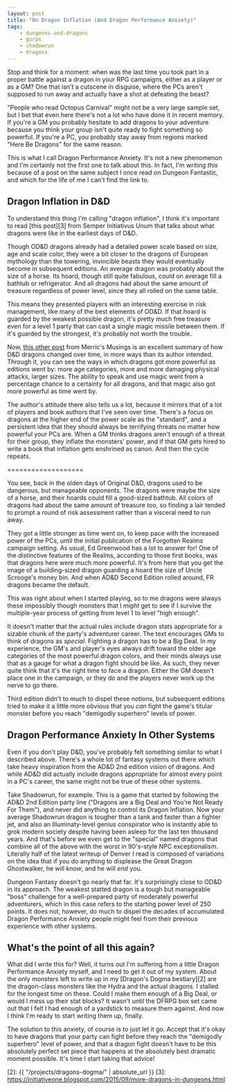 ```yaml
---
layout: post
title: "On Dragon Inflation (And Dragon Performance Anxiety)"
tags:
    - dungeons-and-dragons
    - gurps
    - shadowrun
    - dragons
---
```


Stop and think for a moment: when was the last time you took part in a proper
battle against a dragon in your RPG campaigns, either as a player or as a GM?
One that isn't a cutscene in disguise, where the PCs aren't supposed to run away
and actually have a shot at defeating the beast?

"People who read Octopus Carnival" might not be a very large sample set, but I
bet that even here there's not a lot who have done it in recent memory. If
you're a GM you probably hesitate to add dragons to your adventure because you
think your group isn't quite ready to fight something so powerful. If you're a
PC, you probably stay away from regions marked "Here Be Dragons" for the same
reason.

This is what I call Dragon Performance Anxiety. It's not a new phenomenon and
I'm certainly not the first one to talk about this. In fact, I'm writing _this_
because of a post on the same subject I once read on Dungeon Fantastic, and
which for the life of me I can't find the link to.

## Dragon Inflation in D&D

To understand this thing I'm calling "dragon inflation", I think it's important
to read [this post][3] from Semper Initiativus Unum that talks about what
dragons were like in the earliest days of D&D.

Though OD&D dragons already had a detailed power scale based on size, age and
scale color, they were a bit closer to the dragons of European mythology than
the towering, invincible beasts they would eventually become in subsequent
editions. An average dragon was probably about the size of a horse. Its hoard,
though still quite fabulous, could on average fill a bathtub or
refrigerator. And all dragons had about the same amount of treasure regardless
of power level, since they all rolled on the same table.

This means they presented players with an interesting exercise in risk
management, like many of the best elements of OD&D. If that hoard is guarded by
the weakest possible dragon, it's pretty much free treasure even for a level 1
party that can cast a single magic missile between them. If it's guarded by the
strongest, it's probably not worth the trouble.

Now, [this other post][1] from Merric's Musings is an excellent summary of how
D&D dragons changed over time, in more ways than its author intended. Through
it, you can see the ways in which dragons got more powerful as editions went by:
more age categories, more and more damaging physical attacks, larger sizes. The
ability to speak and use magic went from a percentage chance to a certainty for
all dragons, and that magic also got more powerful as time went by.

The author's attitude there also tells us a lot, because it mirrors that of a
lot of players and book authors that I've seen over time. There's a focus on
dragons at the higher end of the power scale as the "standard", and a persistent
idea that they should always be terrifying threats no matter how powerful your
PCs are. When a GM thinks dragons aren't enough of a threat for their group,
they inflate the monsters' power, and if that GM gets hired to write a book that
inflation gets enshrined as canon. And then the cycle repeats.



===================

You see, back in the olden days of Original D&D, dragons used to be dangerous,
but manageable opponents. The dragons were maybe the size of a horse, and their
hoards could fill a good-sized bathtub. All colors of dragons had about the same
amount of treasure too, so finding a lair tended to prompt a round of risk
assessment rather than a visceral need to run away.

They got a little stronger as time went on, to keep pace with the increased
power of the PCs, until the initial publication of the Forgotten Realms campaign
setting. As usual, Ed Greenwood has a lot to answer for! One of the distinctive
features of the Realms, according to those first books, was that dragons here
were much more powerful. It's from here that you get the image of a
building-sized dragon guarding a hoard the size of Uncle Scrooge's money
bin. And when AD&D Second Edition rolled around, FR dragons became the default.

This was right about when I started playing, so to me dragons were always these
impossibly though monsters that I _might_ get to see if I survive the
multiple-year process of getting from level 1 to level "high enough".

It doesn't matter that the actual rules include dragon stats appropriate for a
sizable chunk of the party's adventurer career. The text encourages GMs to think
of dragons as _special_. Fighting a dragon has to be a Big Deal. In my
experience, the GM's and player's eyes always drift toward the older age
categories of the most powerful dragon colors, and their minds always use that
as a gauge for what a dragon fight should be like. As such, they never quite
think that it's the right time to face a dragon. Either the GM doesn't place one
in the campaign, or they do and the players never work up the nerve to go there.

Third edition didn't to much to dispel these notions, but subsequent editions
tried to make it a little more obvious that you _can_ fight the game's titular
monster before you reach "demigodly superhero" levels of power.

## Dragon Performance Anxiety In Other Systems

Even if you don't play D&D, you've probably felt something similar to what I
described above. There's a whole lot of fantasy systems out there which take
heavy inspiration from the AD&D 2nd edition vision of dragons. And while AD&D
did actually include dragons appropriate for almost every point in a PC's
career, the same might not be true of these other systems.

Take Shadowrun, for example. This is a game that started by following the AD&D
2nd Edition party line ("Dragons are a Big Deal and You're Not Ready For Them"),
and never did anything to control its Dragon Inflation. Now your average
Shadowrun dragon is tougher than a tank and faster than a fighter jet, and also
an Illuminaty-level genius conspirator who is instantly able to grok modern
society despite having been asleep for the last ten thousand years. And that's
before we even get to the "special" named dragons that combine all of the above
with the worst in 90's-style NPC exceptionalism. Literally half of the latest
writeup of Denver I read is composed of variations on the idea that if you do
anything to displease the Great Dragon Ghostwalker, he will _know_, and he will
_end_ you.

Dungeon Fantasy doesn't go nearly that far. It's surprisingly close to OD&D in
its approach. The weakest statted dragon is a tough but manageable "boss"
challenge for a well-prepared party of moderately powerful adventurers, which in
this case refers to the starting power level of 250 points. It does not,
however, do much to dispel the decades of accumulated Dragon Performance Anxiety
people might feel from their previous experience with other systems.

## What's the point of all this again?

What did I write this for? Well, it turns out I'm suffering from a little Dragon
Performance Anxiety myself, and I need to get it out of my system. About the
only monsters left to write up in my [Dragon's Dogma bestiary][2] are the
dragon-class monsters like the Hydra and the actual dragons. I stalled for the
longest time on these. Could I make them enough of a Big Deal, or would I mess
up their stat blocks? It wasn't until the DFRPG box set came out that I felt I
had enough of a yardstick to measure them against. And now I think I'm ready to
start writing them up, finally.

The solution to this anxiety, of course is to just let it go. Accept that it's
okay to have dragons that your party can fight before they reach the "demigodly
superhero" level of power, and that a dragon fight doesn't have to be this
absolutely perfect set piece that happens at the absolutely best dramatic moment
possible. It's time I start taking that advice!


[1]: https://merricb.com/2015/04/12/the-original-dragons-of-dungeons-dragons/
[2]: {{ "/projects/dragons-dogma/" | absolute_url }}
[3]: https://initiativeone.blogspot.com/2015/09/more-dragons-in-dungeons.html

[^1]: I seriously once saw a Shadowrun fan gloat that they'd never play _GURPS_
    because they didn't like class-and-level systems.
